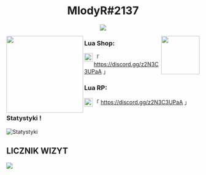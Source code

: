 
<h1 align="center">MlodyR#2137</h1>

<p align="center">
  <img src="https://readme-typing-svg.herokuapp.com/?center=true&vCenter=true&color=da3287&width=500&lines=+discord.gg/T6anudJ2CX" />
</p>


<img align="left" height="200" src="https://media.giphy.com/media/YMkdLKfomkpDGNM9NB/giphy.gif"/>

<img align="right" height="100" src="https://media.giphy.com/media/YMkdLKfomkpDGNM9NB/giphy.gif"/>

### Lua Shop: 

「 <img align="left" alt="Discord" width="22px" src="https://cdn.jsdelivr.net/npm/simple-icons@v3/icons/discord.svg" />https://discord.gg/z2N3C3UPaA 」
<br />

### Lua RP: 

「 <img align="left" alt="Discord" width="22px" src="https://cdn.jsdelivr.net/npm/simple-icons@v3/icons/discord.svg" />https://discord.gg/z2N3C3UPaA 」
<br />


### Statystyki !
![Statystyki](https://github-readme-stats.vercel.app/api?username=MlodyR&count_private=true&show_icons=true?theme=buefy)



## LICZNIK WIZYT
![](https://komarev.com/ghpvc/?username=MlodyRR-github-username&color=dc143c)

<br />
